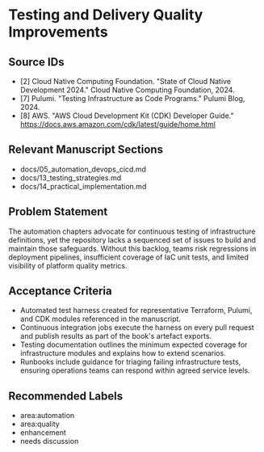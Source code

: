 # Testing and Delivery Quality Improvements

## Source IDs
- [2] Cloud Native Computing Foundation. "State of Cloud Native Development 2024." Cloud Native Computing Foundation, 2024.
- [7] Pulumi. "Testing Infrastructure as Code Programs." Pulumi Blog, 2024.
- [8] AWS. "AWS Cloud Development Kit (CDK) Developer Guide." https://docs.aws.amazon.com/cdk/latest/guide/home.html

## Relevant Manuscript Sections
- docs/05_automation_devops_cicd.md
- docs/13_testing_strategies.md
- docs/14_practical_implementation.md

## Problem Statement
The automation chapters advocate for continuous testing of infrastructure definitions, yet the repository lacks a sequenced set of issues to build and maintain those safeguards. Without this backlog, teams risk regressions in deployment pipelines, insufficient coverage of IaC unit tests, and limited visibility of platform quality metrics.

## Acceptance Criteria
- Automated test harness created for representative Terraform, Pulumi, and CDK modules referenced in the manuscript.
- Continuous integration jobs execute the harness on every pull request and publish results as part of the book's artefact exports.
- Testing documentation outlines the minimum expected coverage for infrastructure modules and explains how to extend scenarios.
- Runbooks include guidance for triaging failing infrastructure tests, ensuring operations teams can respond within agreed service levels.

## Recommended Labels
- area:automation
- area:quality
- enhancement
- needs discussion

